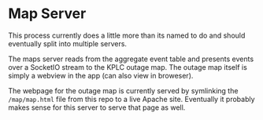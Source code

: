 Map Server
==========

This process currently does a little more than its named to do and should eventually split into multiple servers.

The maps server reads from the aggregate event table and presents events over a
SocketIO stream to the KPLC outage map. The outage map itself is simply a webview
in the app (can also view in broweser).

The webpage for the outage map is currently served by symlinking the `/map/map.html`
file from this repo to a live Apache site. Eventually it probably makes sense for
this server to serve that page as well.

